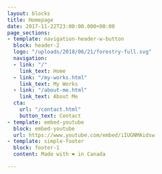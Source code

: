 ```yaml
---
layout: blocks
title: Homepage
date: 2017-11-22T23:00:00.000+00:00
page_sections:
- template: navigation-header-w-button
  block: header-2
  logo: "/uploads/2018/06/21/forestry-full.svg"
  navigation:
  - link: "/"
    link_text: Home
  - link: "/my-works.html"
    link_text: My Works
  - link: "/about-me.html"
    link_text: About Me
  cta:
    url: "/contact.html"
    button_text: Contact
- template: embed-youtube
  block: embed-youtube
  url: https://www.youtube.com/embed/iIUGNMAidsw
- template: simple-footer
  block: footer-1
  content: Made with ❤︎ in Canada

---
```


